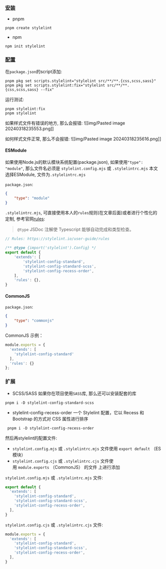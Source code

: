 ### [安装](https://stylelint.io/user-guide/get-started)
- pnpm
```shell
pnpm create stylelint
```

- npm
```shell
npm init stylelint
```
### [配置](https://stylelint.io/user-guide/configure/)

在`package.json`的script添加:
```
pnpm pkg set scripts.stylelint="stylelint src/**/**.{css,scss,sass}"
pnpm pkg set scripts.stylelint:fix="stylelint src/**/**.{css,scss,sass} --fix"
```
运行测试:
```
pnpm stylelint:fix
pnpm stylelint
```

如果样式文件有错误的地方, 那么会报错:
![[img/Pasted image 20240318235553.png]]

如何样式文件正常, 那么不会报错:
![[img/Pasted image 20240318235616.png]]
#### ESModule
如果使用Node.js的默认模块系统配置(package.json), 如果使用`"type": "module"`, 那么文件名必须是 `stylelint.config.mjs` 或 `.stylelintrc.mjs`
本文选择ESModule, 文件为`.stylelintrc.mjs`

`package.json`:
```json
{
	"type": "module"
}
```

`.stylelintrc.mjs`, 可直接使用本人的`rules`规则(在文章后面)或者进行个性化的定制, 参考官网[rules](https://stylelint.io/user-guide/rules/):

> `@type` JSDoc 注解使 Typescript 能够自动完成和类型检查。

```js
// Rules: https://stylelint.io/user-guide/rules

/** @type {import('stylelint').Config} */
export default {
	'extends': [
		'stylelint-config-standard',
		'stylelint-config-standard-scss',
		'stylelint-config-recess-order',
	],
	'rules': {},
}
```
#### CommonJS

`package.json`:
```json
{
	"type": "commonjs"
}
```

CommonJS 示例：
```js
module.exports = {  
  'extends': [
    'stylelint-config-standard'
  ],
  'rules': {}
};
```
### 扩展

- SCSS/SASS
如果你在项目使用`SASS`库, 那么还可以安装配套的库
```shell
pnpm i -D stylelint-config-standard-scss
```

- stylelint-config-recess-order
一个 Stylelint 配置，它以 Recess 和 Bootstrap 的方式对 CSS 属性进行排序
```
 pnpm i -D stylelint-config-recess-order
```

然后再stylelint的配置文件:
- `stylelint.config.mjs` 或 `.stylelintrc.mjs` 文件使用 `export default` （ES 模块）
- `stylelint.config.cjs` 或 `.stylelintrc.cjs` 文件使用 `module.exports` （CommonJS） 的文件
上进行添加

`stylelint.config.mjs` 或 `.stylelintrc.mjs` 文件:
```js
export default {
  'extends': [
    'stylelint-config-standard',
    'stylelint-config-standard-scss',
    'stylelint-config-recess-order',
  ],
}
```

`stylelint.config.cjs` 或 `.stylelintrc.cjs` 文件:
```js
module.exports = {  
  'extends': [
    'stylelint-config-standard',
    'stylelint-config-standard-scss',
    'stylelint-config-recess-order',
  ],
}
```